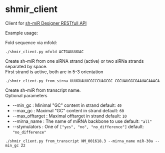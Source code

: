 shmir_client
============

Client for [sh-miR Designer RESTfull API](https://github.com/Nozdi/shmir)

Example usage:

Fold sequence via mfold:
```
./shmir_client.py mfold ACTGAUUUGAC
```

Create sh-miR from one siRNA strand (active) or two siRNa strands separated by space.<br>
First strand is active, both are in 5-3 orientation
```
./shmir_client.py from_sirna UUUGUAUUCGCCCUAGCGC CGCUAUGGCGAAUACAAACA
```

Create sh-miR from transcript name.<br>
Optional parameters
* --min_gc : Minimal "GC" content in strand default: `40`
* --max_gc : Maximal "GC" content in strand default: `60`
* --max_offtarget : Maximal offtarget in strand default: `10`
* --mirna_name : The name of miRNA backbone to use  default: `"all"`
* --stymulators : One of `["yes", "no", "no_difference"]`  default: `"no_difference"`
```
./shmir_client.py from_transcript NM_001618.3 --mirna_name miR-30a --min_gc 22
```
